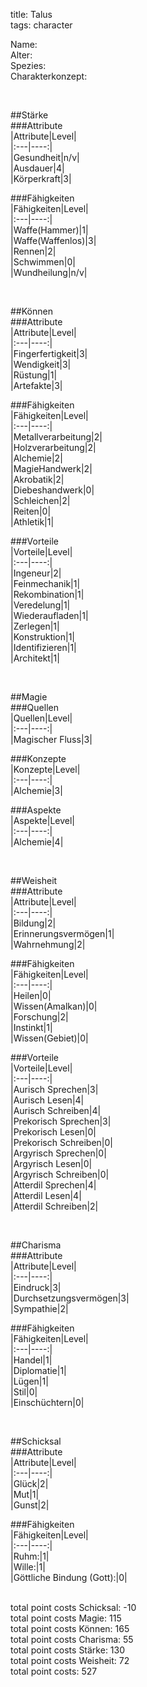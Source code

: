 title: Talus  
tags: character  


Name:  
Alter:  
Spezies:  
Charakterkonzept:  
  
  
  
  
  
  
  
  
  
  
  
  
  
  
  
  
&nbsp;  
  
##Stärke  
###Attribute  
|Attribute|Level|  
|:---|----:|  
|Gesundheit|n/v|  
|Ausdauer|4|  
|Körperkraft|3|  
  
  
###Fähigkeiten  
|Fähigkeiten|Level|  
|:---|----:|  
|Waffe(Hammer)|1|  
|Waffe(Waffenlos)|3|  
|Rennen|2|  
|Schwimmen|0|  
|Wundheilung|n/v|  
  
  
  
&nbsp;  
  
##Können  
###Attribute  
|Attribute|Level|  
|:---|----:|  
|Fingerfertigkeit|3|  
|Wendigkeit|3|  
|Rüstung|1|  
|Artefakte|3|  
  
  
###Fähigkeiten  
|Fähigkeiten|Level|  
|:---|----:|  
|Metallverarbeitung|2|  
|Holzverarbeitung|2|  
|Alchemie|2|  
|MagieHandwerk|2|  
|Akrobatik|2|  
|Diebeshandwerk|0|  
|Schleichen|2|  
|Reiten|0|  
|Athletik|1|  
  
  
###Vorteile  
|Vorteile|Level|  
|:---|----:|  
|Ingeneur|2|  
|Feinmechanik|1|  
|Rekombination|1|  
|Veredelung|1|  
|Wiederaufladen|1|  
|Zerlegen|1|  
|Konstruktion|1|  
|Identifizieren|1|  
|Architekt|1|  
  
  
  
&nbsp;  
  
##Magie  
###Quellen  
|Quellen|Level|  
|:---|----:|  
|Magischer Fluss|3|  
  
  
###Konzepte  
|Konzepte|Level|  
|:---|----:|  
|Alchemie|3|  
  
  
###Aspekte  
|Aspekte|Level|  
|:---|----:|  
|Alchemie|4|  
  
  
  
&nbsp;  
  
##Weisheit  
###Attribute  
|Attribute|Level|  
|:---|----:|  
|Bildung|2|  
|Erinnerungsvermögen|1|  
|Wahrnehmung|2|  
  
  
###Fähigkeiten  
|Fähigkeiten|Level|  
|:---|----:|  
|Heilen|0|  
|Wissen(Amalkan)|0|  
|Forschung|2|  
|Instinkt|1|  
|Wissen(Gebiet)|0|  
  
  
###Vorteile  
|Vorteile|Level|  
|:---|----:|  
|Aurisch Sprechen|3|  
|Aurisch Lesen|4|  
|Aurisch Schreiben|4|  
|Prekorisch Sprechen|3|  
|Prekorisch Lesen|0|  
|Prekorisch Schreiben|0|  
|Argyrisch Sprechen|0|  
|Argyrisch Lesen|0|  
|Argyrisch Schreiben|0|  
|Atterdil Sprechen|4|  
|Atterdil Lesen|4|  
|Atterdil Schreiben|2|  
  
  
  
&nbsp;  
  
##Charisma  
###Attribute  
|Attribute|Level|  
|:---|----:|  
|Eindruck|3|  
|Durchsetzungsvermögen|3|  
|Sympathie|2|  
  
  
###Fähigkeiten  
|Fähigkeiten|Level|  
|:---|----:|  
|Handel|1|  
|Diplomatie|1|  
|Lügen|1|  
|Stil|0|  
|Einschüchtern|0|  
  
  
  
&nbsp;  
  
##Schicksal  
###Attribute  
|Attribute|Level|  
|:---|----:|  
|Glück|2|  
|Mut|1|  
|Gunst|2|  
  
  
###Fähigkeiten  
|Fähigkeiten|Level|  
|:---|----:|  
|Ruhm:|1|  
|Wille:|1|  
|Göttliche Bindung (Gott):|0|  
  
  
&nbsp;  
total point costs Schicksal: -10  
total point costs Magie: 115  
total point costs Können: 165  
total point costs Charisma: 55  
total point costs Stärke: 130  
total point costs Weisheit: 72  
total point costs: 527  
